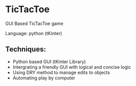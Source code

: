 # TicTacToe #
GUI Based TicTacToe game

Language: python (tKinter)

## Techniques: ##
* Python based GUI (tKinter Library)
* Intergrating a friendly GUI with logical and concise logic
* Using DRY method to manage edits to objects
* Automating play by computer
